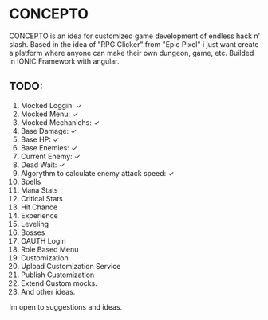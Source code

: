 CONCEPTO
========

CONCEPTO is an idea for customized game development of endless hack n' slash.
Based in the idea of "RPG Clicker" from "Epic Pixel" i just want create a platform where anyone can make their own dungeon, game, etc.
Builded in IONIC Framework with angular.

TODO:
-----
1. Mocked Loggin: ✓
2. Mocked Menu: ✓
3. Mocked Mechanichs: ✓
  1. Base Damage: ✓
  2. Base HP: ✓
  3. Base Enemies: ✓
  4. Current Enemy: ✓
  5. Dead Wait: ✓
  6. Algorythm to calculate enemy attack speed: ✓
  7. Spells
  8. Mana Stats
  9. Critical Stats
  10. Hit Chance
  11. Experience
  12. Leveling
  13. Bosses
4. OAUTH Login
5. Role Based Menu
6. Customization
7. Upload Customization Service
8. Publish Customization
9. Extend Custom mocks.
10. And other ideas.

Im open to suggestions and ideas.
